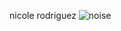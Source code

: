 nicole rodriguez
![noise](https://user-images.githubusercontent.com/29027581/81638654-ab050380-93ce-11ea-8d1a-080d74631422.gif)




